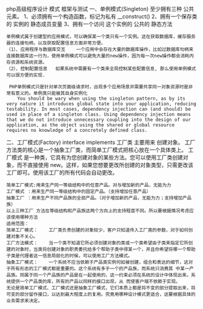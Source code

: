 php高级程序设计 模式 框架与测试
一、单例模式(Singleton) 至少拥有三种 公共元素。
    1、必须拥有一个构造函数，标记为私有  __construct()
    2、拥有一个保存类的 实例的 静态成员变量
    3、拥有一个访问 这个实例的 公共的  静态方法

    单例模式属于创建型的应用模式，可以确保某一个类只有一个实例。这在获取数据库，缓存服务器的连接句柄，以及获取配置信息方面非常方便。
    （1）、应用程序与数据库交互    一个应用中会存在大量的数据库操作，比如过数据库句柄来连接数据库这一行为，使用单例模式可以避免大量的new操作，因为每一次new操作都会消耗内存资源和系统资源。
    （2）、控制配置信息   如果系统中需要有一个类来全局控制某些配置信息, 那么使用单例模式可以很方便的实现.

     PHP单例模式只是针对单次页面级请求时，出现多个应用场景并需要共享同一对象资源时是非常有意义的。单例类只能被其自身实例化
        You should be wary when using the singleton pattern, as by its very nature it introduces global state into your application, reducing testability. In most cases, dependency injection can (and should) be used in place of a singleton class. Using dependency injection means that we do not introduce unnecessary coupling into the design of our application, as the object using the shared or global resource requires no knowledge of a concretely defined class.

二、工厂模式(Factory)  interface  implements   工厂类  主要用来  创建对象。
    工厂方法类的核心是一个抽象工厂类，而简单工厂模式把核心放在一个具体类上。
    工厂模式 是一种类，它具有为您创建对象的某些方法。您可以使用工厂类创建对象，而不直接使用 new。这样，如果您想要更改所创建的对象类型，只需更改该工厂即可。使用该工厂的所有代码会自动更改。

    简单工厂模式:用来生产同一等级结构中的任意产品。对与增加新的产品，无能为力
    工厂模式 ：用来生产同一等级结构中的固定产品。（支持增加任意产品）
    抽象工厂 ：用来生产不同产品族的全部产品。（对于增加新的产品，无能为力；支持增加产品族）
    以上三种工厂 方法在等级结构和产品族这两个方向上的支持程度不同。所以要根据情况考虑应该使用哪种方法
    适用范围：
    简单工厂模式：    工厂类负责创建的对象较少，客户只知道传入工厂类的参数，对于如何创建对象不关心。
    工厂方法模式：    当一个类不知道它所必须创建对象的类或一个类希望由子类来指定它所创建的对象时，当类将创建对象的职责委托给多个帮助子类中得某一个，并且你希望将哪一个帮助子类是代理者这一信息局部化的时候，可以使用工厂方法模式。
    抽象工厂模式：    一个系统不应当依赖于产品类实例何如被创建，组合和表达的细节，这对于所有形态的工厂模式都是重要的。这个系统有多于一个的产品族，而系统只消费其 中某一产品族。同属于同一个产品族的产品是在一起使用的，这一约束必须在系统的设计中体现出来。系统提供一个产品类的库，所有的产品以同样的接口出现，从 而使客户端不依赖于实现。
    无论是简单工厂模式、工厂模式还是抽象工厂模式，它们本质上都是将不变的部分提取出来，将可变的部分留作接口，以达到最大程度上的复用。究竟用哪种设计模式更适合，这要根据具体的业务需求来决定。
